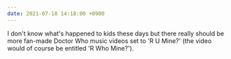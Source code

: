 ```yaml
---
date: 2021-07-18 14:18:00 +0900
---
```


I don't know what's happened to kids these days but there really should be more fan-made Doctor Who music videos set to 'R U Mine?' (the video would of course be entitled 'R Who Mine?').
